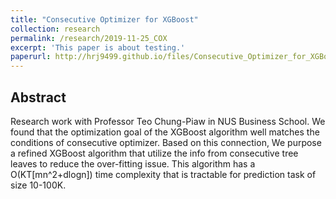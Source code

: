 ```yaml
---
title: "Consecutive Optimizer for XGBoost"
collection: research
permalink: /research/2019-11-25_COX
excerpt: 'This paper is about testing.'
paperurl: http://hrj9499.github.io/files/Consecutive_Optimizer_for_XGBoost__draft_.pdf
---
```


## Abstract
Research work with Professor Teo Chung-Piaw in NUS Business School. We found that the optimization goal of the XGBoost algorithm well matches the conditions of consecutive optimizer. Based on this connection, We purpose a refined XGBoost algorithm that utilize the info from consecutive tree leaves to reduce the over-fitting issue. This algorithm has a O(KT[mn^2+dlogn]) time complexity that is tractable for prediction task of size 10-100K. 

